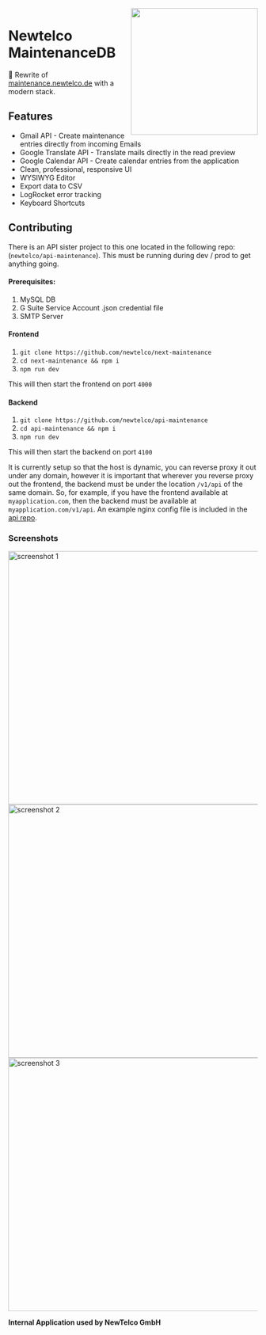 <img align="right" src="https://imgur.com/HPVFsC4.png" height="256" />

# Newtelco MaintenanceDB

🚀 Rewrite of [maintenance.newtelco.de](https://maintenance.newtelco.de) with a modern stack.

## Features

- Gmail API - Create maintenance entries directly from incoming Emails
- Google Translate API - Translate mails directly in the read preview
- Google Calendar API - Create calendar entries from the application
- Clean, professional, responsive UI
- WYSIWYG Editor
- Export data to CSV
- LogRocket error tracking
- Keyboard Shortcuts

## Contributing

There is an API sister project to this one located in the following repo: (`newtelco/api-maintenance`). This must be running during dev / prod to get anything going.

#### Prerequisites:
1. MySQL DB
2. G Suite Service Account .json credential file
3. SMTP Server

#### Frontend

1. `git clone https://github.com/newtelco/next-maintenance`
2. `cd next-maintenance && npm i`
3. `npm run dev`

This will then start the frontend on port `4000`

#### Backend

1. `git clone https://github.com/newtelco/api-maintenance`
2. `cd api-maintenance && npm i`
3. `npm run dev`

This will then start the backend on port `4100`

It is currently setup so that the host is dynamic, you can reverse proxy it out under any domain, however it is important that wherever you reverse proxy out the frontend, the backend must be under the location `/v1/api` of the same domain. So, for example, if you have the frontend available at `myapplication.com`, then the backend must be available at `myapplication.com/v1/api`. An example nginx config file is included in the [api repo](https://github.com/newtelco/api-maintenance).


### Screenshots

<img src="https://i.imgur.com/UJdRJs4.png" width="512" alt="screenshot 1">

<img src="https://i.imgur.com/2RFzi0Q.png" width="512" alt="screenshot 2">

<img src="https://i.imgur.com/S0huKm2.png" width="512" alt="screenshot 3">

**Internal Application used by NewTelco GmbH**
